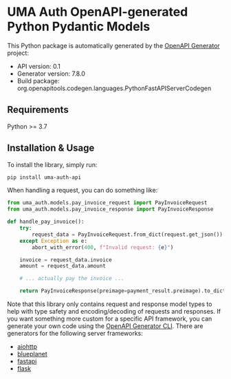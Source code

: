 # UMA Auth OpenAPI-generated Python Pydantic Models

This Python package is automatically generated by the [OpenAPI Generator](https://openapi-generator.tech) project:

- API version: 0.1
- Generator version: 7.8.0
- Build package: org.openapitools.codegen.languages.PythonFastAPIServerCodegen

## Requirements

Python >= 3.7

## Installation & Usage

To install the library, simply run:

```bash
pip install uma-auth-api
```

When handling a request, you can do something like:

```python
from uma_auth.models.pay_invoice_request import PayInvoiceRequest
from uma_auth.models.pay_invoice_response import PayInvoiceResponse

def handle_pay_invoice():
    try:
        request_data = PayInvoiceRequest.from_dict(request.get_json())
    except Exception as e:
        abort_with_error(400, f"Invalid request: {e}")

    invoice = request_data.invoice
    amount = request_data.amount

    # ... actually pay the invoice ...

    return PayInvoiceResponse(preimage=payment_result.preimage).to_dict()
```

Note that this library only contains request and response model types to help with type safety and encoding/decoding of requests and responses.
If you want something more custom for a specific API framework, you can generate your own code using the
[OpenAPI Generator CLI](https://openapi-generator.tech/docs/generators). There are generators for the following server frameworks:

- [aiohttp](https://openapi-generator.tech/docs/generators/python-aiohttp)
- [blueplanet](https://openapi-generator.tech/docs/generators/python-blueplanet)
- [fastapi](https://openapi-generator.tech/docs/generators/python-fastapi)
- [flask](https://openapi-generator.tech/docs/generators/python-flask)
